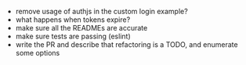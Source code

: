 - remove usage of authjs in the custom login example?
- what happens when tokens expire?
- make sure all the READMEs are accurate
- make sure tests are passing (eslint)
- write the PR and describe that refactoring is a TODO, and enumerate some options